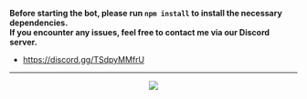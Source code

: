 **Before starting the bot, please run `npm install` to install the necessary dependencies.  
If you encounter any issues, feel free to contact me via our Discord server.**

- https://discord.gg/TSdpyMMfrU 

<hr>
<p align="center">
  <a href="https://star-history.com/#4levy/Streaming-status-Bot&Tips-Discord/Cwelium&Date&theme=dark">
    <img src="https://api.star-history.com/svg?repos=4levy/Streaming-status-Bot&type=Date&theme=dark"">
  </a>
</p>
